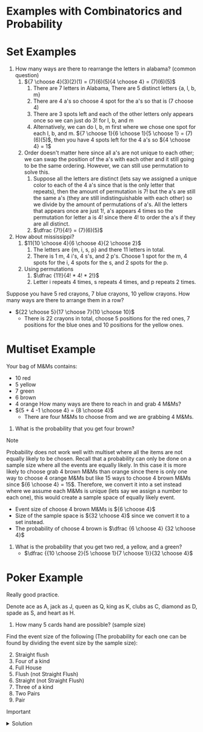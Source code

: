 # Examples with Combinatorics and Probability

# Set Examples
1. How many ways are there to rearrange the letters in alabama? (common question)
	1. ${7 \choose 4}(3)(2)(1) = (7)(6)(5){4 \choose 4} = (7)(6)(5)$
		1. There are 7 letters in Alabama, There are 5 distinct letters {a, l, b, m}
		2. There are 4 a's so choose 4 spot for the a's so that is (7 choose 4)
		3. There are 3 spots left and each of the other letters only appears once so we can just do 3! for l, b, and m
		4. Alternatively, we can do l, b, m first where we chose one spot for each l, b, and m. ${7 \choose 1}{6 \choose 1}{5 \choose 1} = (7)(6)(5)$, then you have 4 spots left for the 4 a's so ${4 \choose 4} = 1$
	2. Order doesn't matter here since all a's are not unique to each other; we can swap the position of the a's with each other and it still going to be the same ordering. However, we can still use permutation to solve this. 
		1. Suppose all the letters are distinct (lets say we assigned a unique color to each of the 4 a's since that is the only letter that repeats), then the amount of permutation is $7!$ but the a's are still the same a's (they are still indistinguishable with each other) so we divide by the amount of permutations of a's. All the letters that appears once are just $1!$, a's appears 4 times so the permutation for letter a is $4!$ since there $4!$ to order the a's if they are all distinct. 
		2. $\dfrac {7!}{4!} = (7)(6)(5)$
2. How about mississippi?
	1. $11{10 \choose 4}{6 \choose 4}{2 \choose 2}$
		1. The letters are {m, i, s, p} and there 11 letters in total. 
		2. There is 1 m, 4 i's, 4 s's, and 2 p's. Choose 1 spot for the m, 4 spots for the i, 4 spots for the s, and 2 spots for the p.
	2. Using permutations
		1. $\dfrac {11!}{4! * 4! * 2!}$
		2. Letter i repeats 4 times, s repeats 4 times, and p repeats 2 times. 

Suppose you have 5 red crayons, 7 blue crayons, 10 yellow crayons. How many ways are there to arrange them in a row? 
- ${22 \choose 5}{17 \choose 7}{10 \choose 10}$
	- There is 22 crayons in total, choose 5 positions for the red ones, 7 positions for the  blue ones and 10 positions for the yellow ones. 


# Multiset Example
Your bag of M&Ms contains:
- 10 red
- 5 yellow
- 7 green
- 6 brown
- 4 orange
How many ways are there to reach in and grab 4 M&Ms?
- ${5 + 4 -1 \choose 4} = {8 \choose 4}$
	- There are four M&Ms to choose from and we are grabbing 4 M&Ms.
1. What is the probability that you get four brown?

>[!note]
> 
>Probability does not work well with multiset where all the items are not equally likely to be chosen. Recall that a probability can only be done on a sample size where all the events are equally likely. In this case it is more likely to choose grab 4 brown M&Ms than orange since there is only one way to choose 4 orange M&Ms but like 15 ways to choose 4 brown M&Ms since ${6 \choose 4} = 15$. Therefore, we convert it into a set instead where we assume each M&Ms is unique (lets say we assign a number to each one), this would create a sample space of equally likely event. 
	
-  Event size of choose 4 brown M&Ms is ${6 \choose 4}$
- Size of the sample space is ${32 \choose 4}$ since we convert it to a set instead. 
- The probability of choose 4 brown is $\dfrac {6 \choose 4} {32 \choose 4}$
1. What is the probability that you get two red, a yellow, and a green?
	- $\dfrac {{10 \choose 2}{5 \choose 1}{7 \choose 1}}{32 \choose 4}$


# Poker Example
Really good practice. 

Denote ace as A, jack as J, queen as Q, king as K, clubs as C, diamond as D, spade as S, and heart as H. 

1. How many 5 cards hand are possible? (sample size)

Find the event size of the following (The probability for each one can be found by dividing the event size by the sample size): 

2. Straight flush
3. Four of a kind 
4. Full House
5. Flush (not Straight Flush)
6. Straight (not Straight Flush)
7. Three of a kind
8. Two Pairs
9. Pair

> [!important]
> <details>
> <summary>Solution</summary>
>
>1. Order doesn't matter because if you draw 5 cards it does not matter how you order them it still going to be the same hand therefore ${52 \choose 5}$
>2. $40 = (4)(10) = {4 \choose 1}{10 \choose 1}$
>		1. There are 10 cards you can start from $\{A, 2, 3, 4, 5, 6, 7, 8, 9, 10\}$, so we choose one card
>		2. 4 suits to choose from $\{C, D, S, H\}$, so we choose 1 suit
>		3. Every cards after the starting point has to be the same suit since it is a flush so there is only one choice for the other cards.
>3. $(13)(48) = {13 \choose 1}{4 \choose 4}{12 \choose 1}{4 \choose 1}$
>		1. Choose 1 out of the 13 ranks to be the cards that will be repeated 4 times. There are 48 cards left since we chose a rank to be repeated 4 times, choose another card out of the 48 to be last card. 
>		2. Alternatively, after choosing the rank to be repeated 4 times (which is choose 4 suits out of the 4 for that rank), there is 12 ranks left to choose from, choose 1 rank from the 12 ranks and choose a suit out of the 4 suits for that rank. 
>4. ${13 \choose 1}{4 \choose 3}{12 \choose 1}{4 \choose 2}$
>		1. There are 13 ranks to choose from choose 1 to be repeated 3 times, choose another rank (which there are now 12 left) to be repeated 2 times. For each rank choose 3 suits out of the 4 and 2 suits out of the 4 respectively. 
>5. ${13 \choose 5}{4 \choose 1} - 40$
>		1. All the suits must be the same so choose 1 suit out of the 4. It doesn't matter which of the 5 ranks we choose, we just have to choose 5 ranks so choose 5 out of the 13 ranks and minus 40 which are the straight flush since we just want flush that are not straight. 
>6. $(10)(4)^5 - 40= {10 \choose 1}{4 \choose 1}{4 \choose 1}{4 \choose 1}{4 \choose 1}{4 \choose 1} - 40$
>		1. There are 10 cards to start from 
>		2. Each of the five cards can be any suits since we do not care if it is a flush so choose 1 suit for each of the cards
>		3. We only wants straight that are not flush so minus 40 which are straight flush.
>7. ${13 \choose 1}{4 \choose 3}{12 \choose 2}(4^2)={13 \choose 1}{4 \choose 3}{12 \choose 2}{4 \choose 1}{4 \choose 1}$
>		1. Choose 1 out of the 13 ranks to be repeated 3 times, choose 2 more other ranks (doesn't matter which) and choose 1 suit for each of the 2. 
>		2. The reason we do ${12 \choose 2}$ instead of ${12 \choose 1}{11 \choose 1}$ is because we do not want to double count if you do it the other way divide by $2!$.
>8. ${13 \choose 2}{4 \choose 2}{4 \choose 2}(44) = {13 \choose 2}{4 \choose 2}{4 \choose 2}{11 \choose 1}{4 \choose 1}$
>		1. Choose 2 ranks out of the 13 to duplicate. Choose 2 suits for the first card and choose 2 suits for the second card to get two pairs. 
>		2. There are 44 other cards to choose from we cannot choose the cards we have duplicated or else we will get a full house so we exclude them from the remaining cards. Or choose 1 rank from the remaining 11 ranks and 1 suit for that rank.
>9. ${13 \choose 1}{4 \choose 2}{12 \choose 3}(4)^3 = {13 \choose 1}{4 \choose 2}{12 \choose 3}{4 \choose 1}{4 \choose 1}{4 \choose 1}$
>		1. Choose 1 rank out of the 13 to duplicate. Choose 2 suits for that rank. 
>		2. Choose 3 more ranks out of the 12 leftovers then choose 1 suit for each of the 3 ranks. 
>		3. The reason why we don't multiply by 48 which is remaining cards after we choose the card to duplicate is because we might end up with two pairs or a full house.
>
>
> Note: If $r = 1 \text { or } r = n - 1$ in any of the choose notation then that can be simplified to just $n$. So, ${n \choose 1} = {n \choose n - 1} = n$.
> </details>
